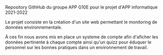Repository GithHub du groupe APP G10E pour le projet d'APP informatique 2021-2022

Le projet consiste en la création d'un site web permettant le monitoring de données environnementale.

À ces fin nous avons mis en place un systeme de compte afin d'aficher les données pertinente à chaque compte ainsi qu'un quizz pour éduquer le personnel sur les bonnes pratiques dans un environnement de travail.

